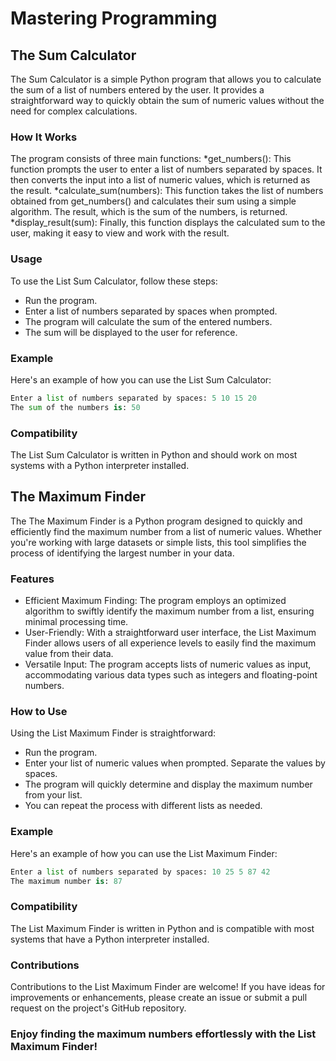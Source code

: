 # Mastering Programming
## The Sum Calculator
The Sum Calculator is a simple Python program that allows you to calculate the sum of a list of numbers entered by the user. It provides a straightforward way to quickly obtain the sum of numeric values without the need for complex calculations.
### How It Works
The program consists of three main functions:
*get_numbers(): This function prompts the user to enter a list of numbers separated by spaces. It then converts the input into a list of numeric values, which is returned as the result.
*calculate_sum(numbers): This function takes the list of numbers obtained from get_numbers() and calculates their sum using a simple algorithm. The result, which is the sum of the numbers, is returned.
*display_result(sum): Finally, this function displays the calculated sum to the user, making it easy to view and work with the result.
### Usage
To use the List Sum Calculator, follow these steps:
* Run the program.
* Enter a list of numbers separated by spaces when prompted.
* The program will calculate the sum of the entered numbers.
* The sum will be displayed to the user for reference.
### Example
Here's an example of how you can use the List Sum Calculator:
```python
Enter a list of numbers separated by spaces: 5 10 15 20
The sum of the numbers is: 50
```
### Compatibility
The List Sum Calculator is written in Python and should work on most systems with a Python interpreter installed.
## The Maximum Finder
The The Maximum Finder is a Python program designed to quickly and efficiently find the maximum number from a list of numeric values. Whether you're working with large datasets or simple lists, this tool simplifies the process of identifying the largest number in your data.
### Features
* Efficient Maximum Finding: The program employs an optimized algorithm to swiftly identify the maximum number from a list, ensuring minimal processing time.
* User-Friendly: With a straightforward user interface, the List Maximum Finder allows users of all experience levels to easily find the maximum value from their data.
* Versatile Input: The program accepts lists of numeric values as input, accommodating various data types such as integers and floating-point numbers.
### How to Use
Using the List Maximum Finder is straightforward:
* Run the program.
* Enter your list of numeric values when prompted. Separate the values by spaces.
* The program will quickly determine and display the maximum number from your list.
* You can repeat the process with different lists as needed.
### Example
Here's an example of how you can use the List Maximum Finder:
```python
Enter a list of numbers separated by spaces: 10 25 5 87 42
The maximum number is: 87
```
### Compatibility
The List Maximum Finder is written in Python and is compatible with most systems that have a Python interpreter installed.
### Contributions
Contributions to the List Maximum Finder are welcome! If you have ideas for improvements or enhancements, please create an issue or submit a pull request on the project's GitHub repository.
### Enjoy finding the maximum numbers effortlessly with the List Maximum Finder!